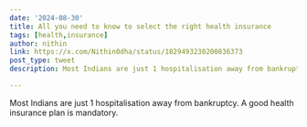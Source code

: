 ```yaml
---
date: '2024-08-30'
title: All you need to know to select the right health insurance
tags: [health,insurance]
author: nithin
link: https://x.com/Nithin0dha/status/1829493230200836373
post_type: tweet
description: Most Indians are just 1 hospitalisation away from bankruptcy.

---
```


Most Indians are just 1 hospitalisation away from bankruptcy. A good health insurance plan is mandatory.
